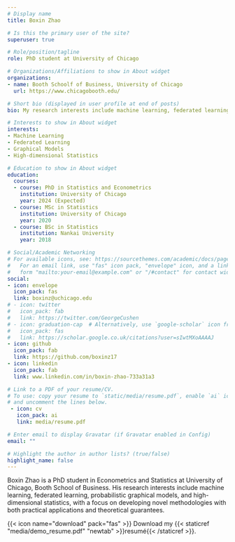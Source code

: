 ```yaml
---
# Display name
title: Boxin Zhao

# Is this the primary user of the site?
superuser: true

# Role/position/tagline
role: PhD student at University of Chicago

# Organizations/Affiliations to show in About widget
organizations:
- name: Booth Schoolf of Business, University of Chicago
  url: https://www.chicagobooth.edu/

# Short bio (displayed in user profile at end of posts)
bio: My research interests include machine learning, federated learning, graphical models and high-dimensional statistics.

# Interests to show in About widget
interests:
- Machine Learning
- Federated Learning
- Graphical Models
- High-dimensional Statistics

# Education to show in About widget
education:
  courses:
  - course: PhD in Statistics and Econometrics
    institution: University of Chicago
    year: 2024 (Expected)
  - course: MSc in Statistics
    institution: University of Chicago
    year: 2020
  - course: BSc in Statistics
    institution: Nankai University
    year: 2018

# Social/Academic Networking
# For available icons, see: https://sourcethemes.com/academic/docs/page-builder/#icons
#   For an email link, use "fas" icon pack, "envelope" icon, and a link in the
#   form "mailto:your-email@example.com" or "/#contact" for contact widget.
social:
- icon: envelope
  icon_pack: fas
  link: boxinz@uchicago.edu
# - icon: twitter
#   icon_pack: fab
#   link: https://twitter.com/GeorgeCushen
# - icon: graduation-cap  # Alternatively, use `google-scholar` icon from `ai` icon pack
#   icon_pack: fas
#   link: https://scholar.google.co.uk/citations?user=sIwtMXoAAAAJ
- icon: github
  icon_pack: fab
  link: https://github.com/boxinz17
- icon: linkedin
  icon_pack: fab
  link: www.linkedin.com/in/boxin-zhao-733a31a3

# Link to a PDF of your resume/CV.
# To use: copy your resume to `static/media/resume.pdf`, enable `ai` icons in `params.toml`, 
# and uncomment the lines below.
 - icon: cv
   icon_pack: ai
   link: media/resume.pdf

# Enter email to display Gravatar (if Gravatar enabled in Config)
email: ""

# Highlight the author in author lists? (true/false)
highlight_name: false
---
```


Boxin Zhao is a PhD student in Econometrics and Statistics at University of Chicago, Booth School of Business. His research interests include machine learning, federated learning, probabilistic graphical models, and high-dimensional statistics, with a focus on developing novel methodologies with both practical applications and theoretical guarantees.

{{< icon name="download" pack="fas" >}} Download my {{< staticref "media/demo_resume.pdf" "newtab" >}}resumé{{< /staticref >}}.
